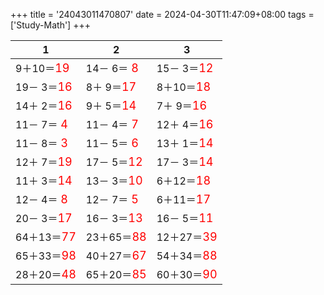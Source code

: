 +++ 
title = '24043011470807' 
date = 2024-04-30T11:47:09+08:00 
tags = ['Study-Math'] 
+++ 

1 | 2 | 3 
-- | -- | -- 
 9＋10＝<font color=red size=4>19</font> | 14－ 6＝<font color=red size=4> 8</font> | 15－ 3＝<font color=red size=4>12</font> 
19－ 3＝<font color=red size=4>16</font> |  8＋ 9＝<font color=red size=4>17</font> |  8＋10＝<font color=red size=4>18</font> 
14＋ 2＝<font color=red size=4>16</font> |  9＋ 5＝<font color=red size=4>14</font> |  7＋ 9＝<font color=red size=4>16</font> 
11－ 7＝<font color=red size=4> 4</font> | 11－ 4＝<font color=red size=4> 7</font> | 12＋ 4＝<font color=red size=4>16</font> 
11－ 8＝<font color=red size=4> 3</font> | 11－ 5＝<font color=red size=4> 6</font> | 13＋ 1＝<font color=red size=4>14</font> 
12＋ 7＝<font color=red size=4>19</font> | 17－ 5＝<font color=red size=4>12</font> | 17－ 3＝<font color=red size=4>14</font> 
11＋ 3＝<font color=red size=4>14</font> | 13－ 3＝<font color=red size=4>10</font> |  6＋12＝<font color=red size=4>18</font> 
12－ 4＝<font color=red size=4> 8</font> | 12－ 7＝<font color=red size=4> 5</font> |  6＋11＝<font color=red size=4>17</font> 
20－ 3＝<font color=red size=4>17</font> | 16－ 3＝<font color=red size=4>13</font> | 16－ 5＝<font color=red size=4>11</font> 
64＋13＝<font color=red size=4>77</font> | 23＋65＝<font color=red size=4>88</font> | 12＋27＝<font color=red size=4>39</font> 
65＋33＝<font color=red size=4>98</font> | 40＋27＝<font color=red size=4>67</font> | 54＋34＝<font color=red size=4>88</font> 
28＋20＝<font color=red size=4>48</font> | 65＋20＝<font color=red size=4>85</font> | 60＋30＝<font color=red size=4>90</font> 

